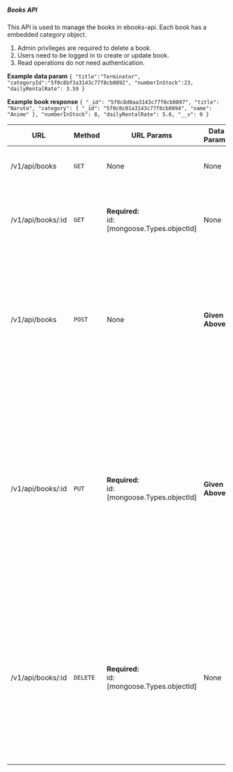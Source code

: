 

##### Books API
This API is used to manage the books in ebooks-api. Each book has a embedded category object.
1. Admin privileges are required to delete a book. 
2. Users need to be logged in to create or update book.
3. Read operations do not need authentication.

**Example data param**
`{
    "title":"Terminator",
    "categoryId":"5f0c8bf3a3143c77f8cb0892",
    "numberInStock":23,
    "dailyRentalRate": 3.59
}`

**Example book response**
`{
        "_id": "5f0c8d0aa3143c77f8cb0897",
        "title": "Naruto",
        "category": {
            "_id": "5f0c8c01a3143c77f8cb0894",
            "name": "Anime"
        },
        "numberInStock": 8,
        "dailyRentalRate": 5.6,
        "__v": 0
    }`



| URL               | Method   | URL Params                                    | Data Params     | Success                                                       | Error                                                                                                                                                                                                                                                                                                                                                                                                   |
|-------------------|----------|-----------------------------------------------|-----------------|---------------------------------------------------------------|---------------------------------------------------------------------------------------------------------------------------------------------------------------------------------------------------------------------------------------------------------------------------------------------------------------------------------------------------------------------------------------------------------|
| /v1/api/books     | `GET`    | None                                          | None            | **Code**: 200<br>**Response**:<br>`Returns an array of books` |                                                                                                                                                                                                                                                                                                                                                                                                         |
| /v1/api/books/:id | `GET`    | **Required:**<br>id:[mongoose.Types.objectId] | None            | **Code**: 200<br>**Response**:<br>`Returns specific book`     | **Code**:404<br>**Response**:`Invalid id provided.`<br>OR<br>**Code**:404<br>**Response**:`Book with given id does not exist.`                                                                                                                                                                                                                                                                          |
| /v1/api/books     | `POST`   | None                                          | **Given Above** | **Code**: 200<br>**Response**:<br>`Returns created book`      | **Code**:400<br>**Response**:`Access denied. No token provided.`<br>OR<br>**Code**:400<br>**Response**:`Joi/Mongoose Validation Error.`<br>OR<br>**Code**:400<br>**Response**:`Category does not exist.`<br>OR<br>**Code**:401<br>**Response**:`Invalid token.`                                                                                                                                         |
| /v1/api/books/:id | `PUT`    | **Required:**<br>id:[mongoose.Types.objectId] | **Given Above** | **Code**: 200<br>**Response**:<br>`Returns updated book`      | **Code**:400<br>**Response**:`Access denied. No token provided.`<br>OR<br>**Code**:400<br>**Response**:`Joi/Mongoose Validation Error.`<br>OR<br>**Code**:400<br>**Response**:`Category does not exist.`<br>OR<br>**Code**:401<br>**Response**:`Invalid token.`<br>OR<br>**Code**:404<br>**Response**:`Invalid id provided.`<br>OR<br>**Code**:404<br>**Response**:`Book with given id does not exist.` |
| /v1/api/books/:id | `DELETE` | **Required:**<br>id:[mongoose.Types.objectId] | None            | **Code**: 200<br>**Response**:<br>`Returns deleted book`      | **Code**:400<br>**Response**:`Access denied. No token provided.`<br>OR<br>**Code**:401<br>**Response**:`Invalid token.`<br>OR<br>**Code**:403<br>**Response**:`Access Denied. Not an admin.`<br>OR<br>**Code**:404<br>**Response**:`Invalid id provided.`<br>OR<br>**Code**:404<br>**Response**:`Book with given id does not exist.`                                                                    |
